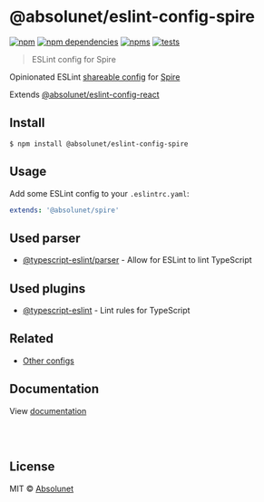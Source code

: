 # @absolunet/eslint-config-spire

[![npm](https://img.shields.io/npm/v/@absolunet/eslint-config-spire.svg)](https://www.npmjs.com/package/@absolunet/eslint-config-spire)
[![npm dependencies](https://david-dm.org/absolunet/eslint-config/status.svg?path=packages/spire)](https://david-dm.org/absolunet/eslint-config?path=packages/spire)
[![npms](https://badges.npms.io/%40absolunet%2Feslint-config-spire.svg)](https://npms.io/search?q=%40absolunet%2Feslint-config-spire)
[![tests](https://github.com/absolunet/eslint-config/workflows/tests/badge.svg?branch=master)](https://github.com/absolunet/eslint-config/actions?query=workflow%3Atests+branch%3Amaster)

> ESLint config for Spire

Opinionated ESLint [shareable config](https://eslint.org/docs/developer-guide/shareable-configs.html) for [Spire](https://www.episerver.com/products/b2b-commerce-cloud)

Extends [@absolunet/eslint-config-react](https://github.com/absolunet/eslint-config)


## Install

```
$ npm install @absolunet/eslint-config-spire
```


## Usage

Add some ESLint config to your `.eslintrc.yaml`:

```yaml
extends: '@absolunet/spire'
```


## Used parser

- [@typescript-eslint/parser](https://github.com/typescript-eslint/typescript-eslint/tree/master/packages/parser) - Allow for ESLint to lint TypeScript


## Used plugins

- [@typescript-eslint](https://github.com/typescript-eslint/typescript-eslint/tree/master/packages/eslint-plugin) - Lint rules for TypeScript



## Related

- [Other configs](https://github.com/absolunet/eslint-config)


## Documentation

View [documentation](https://documentation.absolunet.com/eslint-config/spire)






<br><br>

## License
MIT © [Absolunet](https://absolunet.com)
